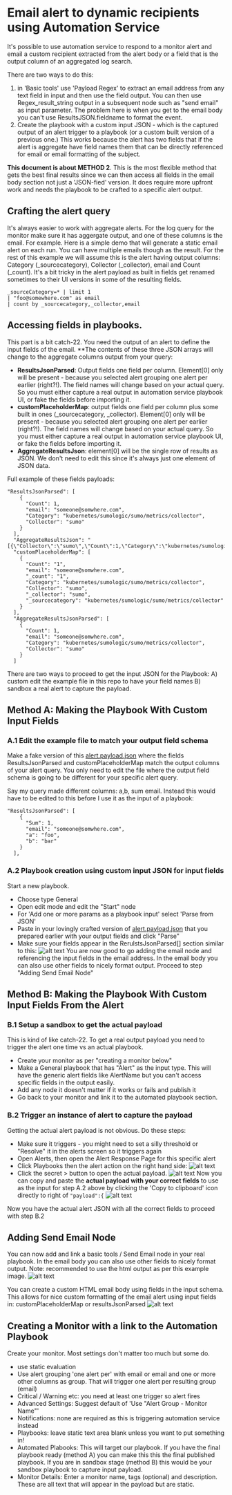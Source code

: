 # Email alert to dynamic recipients using Automation Service

It's possible to use automation service to respond to a monitor alert and email a custom recipient extracted from the alert body or a field that is the output column of an aggregated log search.

There are two ways to do this:

1. in 'Basic tools' use 'Payload Regex' to extract an email address from any text field in input and then use the field output. You can then use Regex_result_string output in a subsequent node such as "send email" as input parameter. The problem here is when you get to the email body you can't use ResultsJSON.fieldname to format the event.
2. Create the playbook with a custom input JSON - which is the captured output of an alert trigger to a playbook (or a custom built version of a previous one.) This works because the alert has two fields that if the alert is aggregate have field names them that can be directly referenced for email or email formatting of the subject.

**This document is about METHOD 2**. This is the most flexible method that gets the best final results since we can then access all fields in the email body section not just a 'JSON-fied' version. It does require more upfront work and needs the playbook to be crafted to a specific alert output.

## Crafting the alert query
It's always easier to work with aggregate alerts. For the log query for the monitor make sure it has aggergate output, and one of these columns is the email. For example. Here is a simple demo that will generate a static email alert on each run. You can have multiple emails though as the result. For the rest of this example we will assume this is the alert having output columns: Category (_sourcecategory), Collector (_collector), email and Count (_count). It's a bit tricky in the alert payload as built in fields get renamed sometimes to their UI versions in some of the resulting fields.

```
_sourceCategory=* | limit 1
| "foo@somewhere.com" as email
| count by _sourcecategory,_collector,email
```

## Accessing fields in playbooks.
This part is a bit catch-22. You need the output of an alert to define the input fields of the email.
**The contents of these three JSON arrays will change to the aggregate columns output from your query:

- **ResultsJsonParsed**: Output fields one field per column. Element[0] only will be present - because you selected alert grouping one alert per earlier (right?!). The field names will change based on your actual query. So you must either capture a real output in automation service playbook UI, or fake the fields before importing it.
- **customPlaceholderMap**: output fields one field per column plus some built in ones (_sourcecategory, _collector). Element[0] only will be present - because you selected alert grouping one alert per earlier (right?!). The field names will change based on your actual query. So you must either capture a real output in automation service playbook UI, or fake the fields before importing it.
- **AggregateResultsJson**: element[0] will be the single row of results as JSON. We don't need to edit this since it's always just one element of JSON data.

Full example of these fields payloads:
```
"ResultsJsonParsed": [
    {
      "Count": 1,
      "email": "someone@somwhere.com",
      "Category": "kubernetes/sumologic/sumo/metrics/collector",
      "Collector": "sumo"
    }
  ],
  "AggregateResultsJson": "[{\"Collector\":\"sumo\",\"Count\":1,\"Category\":\"kubernetes/sumologic/sumo/metrics/collector\",\"email\":\"someone@somwhere.com\"}]",
  "customPlaceholderMap": [
    {
      "Count": "1",
      "email": "someone@somwhere.com",
      "_count": "1",
      "Category": "kubernetes/sumologic/sumo/metrics/collector",
      "Collector": "sumo",
      "_collector": "sumo",
      "_sourcecategory": "kubernetes/sumologic/sumo/metrics/collector"
    }
  ],
  "AggregateResultsJsonParsed": [
    {
      "Count": 1,
      "email": "someone@somwhere.com",
      "Category": "kubernetes/sumologic/sumo/metrics/collector",
      "Collector": "sumo"
    }
  ]
```



There are two ways to proceed to get the input JSON for the Playbook:
A) custom edit the example file in this repo to have your field names
B) sandbox a real alert to capture the payload.

## Method A: Making the Playbook With Custom Input Fields
### A.1 Edit the example file to match your output field schema
Make a fake version of this [alert.payload.json](examples/alert.payload.json) where the fields ResultsJsonParsed and customPlaceholderMap match the output columns of your alert query. You only need to edit the file where the output field schema is going to be different for your specific alert query.

Say my query made different columns: a,b, sum email. Instead this would have to be edited to this before I use it as the input of a playbook:
```
"ResultsJsonParsed": [
    {
      "Sum": 1,
      "email": "someone@somwhere.com",
      "a": "foo",
      "b": "bar"
    }
  ],
```

### A.2 Playbook creation using custom input JSON for input fields
Start a new playbook.
- Choose type General
- Open edit mode and edit the "Start" node
- For 'Add one or more params as a playbook input' select 'Parse from JSON'
- Paste in your lovingly crafted version of [alert.payload.json](examples/alert.payload.json) that you prepared earlier with your output fields and click "Parse"
- Make sure your fields appear in the RerulstsJsonParsed[] section similar to this: 
![alt text](images/Add.Parms.FromJSON.png)
You are now good to go adding the email node and referencing the input fields in the email address. In the email body you can also use other fields to nicely format output. Proceed to step "Adding Send Email Node"

## Method B: Making the Playbook With Custom Input Fields From the Alert
### B.1  Setup a sandbox to get the actual payload
This is kind of like catch-22. To get a real output payload you need to trigger the alert one time vs an actual playbook.
- Create your monitor as per "creating a monitor below"
- Make a General playbook that has "Alert" as the input type. This will have the generic alert fields like AlertName but you can't access specific fields in the output easily.
- Add any node it doesn't matter if it works or fails and publish it
- Go back to your monitor and link it to the automated playbook section.

### B.2 Trigger an instance of alert to capture the payload
Getting the actual alert payload is not obvious. Do these steps:
- Make sure it triggers - you might need to set a silly threshold or "Resolve" it in the alerts screen so it triggers again
- Open Alerts, then open the Alert Response Page for this specific alert
- Click Playbooks then the alert action on the right hand side:
![alt text](images/Alert.Playbook.png)
- Click the secret > button to open the actual payload.
![alt text](images/Secret.Get.Input.Payload.Button.png)
Now you can copy and paste the **actual payload with your correct fields** to use as the input for step A.2 above by clicking the 'Copy to clipboard' icon directly to right of ```"payload":{```
![alt text](images/Other.secret.button.to.export.json.png)

Now you have the actual alert JSON with all the correct fields to proceed with step B.2

## Adding Send Email Node
You can now add and link a basic tools / Send Email node in your real playbook. In the email body you can also use other fields to nicely format output.
Note: recommended to use the html output as per this example image. 
![alt text](images/SendEmail.CustomEmailRecipient.png)

You can create a custom HTML email body using fields in the input schema. This allows for nice custom formatting of the email alert using input fields in: customPlaceholderMap or resultsJsonParsed
![alt text](images/SendEmail.CustomBodyWithFields.png)

## Creating a Monitor with a link to the Automation Playbook
Create your monitor. Most settings don't matter too much but some do.
- use static evaluation
- Use alert grouping  'one alert per' with email or email and one or more other columns as group. That will trigger one alert per resulting group (email)
- Critical / Warning etc: you need at least one trigger so alert fires
- Advanced Settings: Suggest default of 'Use "Alert Group - Monitor Name"'
- Notifications: none are required as this is triggering automation service instead
- Playbooks: leave static text area blank unless you want to put something in!
- Automated Plabooks: This will target our playbook. If you have the final playbook ready (method A) you can make this this the final published playbook. If you are in sandbox stage (method B) this would be your sandbox playbook to capture input payload.
- Monitor Details: Enter a monitor name, tags (optional) and description. These are all text that will appear in the payload but are static.


